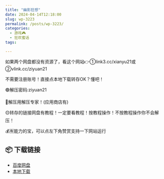 ```yaml
---
title: "幽影狂想"
date: 2024-04-14T12:18:00
slug: wp-3223
permalink: /posts/wp-3223/
categories:
  - 游戏🎮
  - 狂欢蜜话
tags:

---
```


如果两个网盘都没有资源了，看这个网站👉①link3.cc/xianyu21或②vlink.cc/ziyuan21

不需要注册账号！直接点本地下载转存OK？懂吧！

🟢解压密码:ziyuan21

🔵解压用解压专家！(应用商店有)

🟡转存的链接网盘有教程！一定要看教程！按教程操作！不按教程操作你不会解压！

💰🈶能力的宝，可以点左下角赞赏支持一下网站运行

## 📦 下载链接
- [百度网盘](https://blziyuan21.com/pay-download/3223?key=9dbc0d3ae0&down_id=0)
- [本地下载](https://blziyuan21.com/pay-download/3223?key=9dbc0d3ae0&down_id=1)

